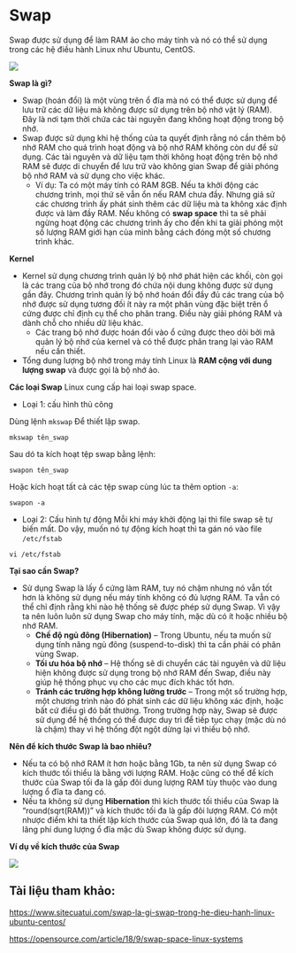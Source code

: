 # Swap
Swap được sử dụng để làm RAM ảo cho máy tính và nó có thể sử dụng trong các hệ điều hành Linux như Ubuntu, CentOS.

![](https://www.maketecheasier.com/assets/uploads/2015/07/swappiness-feaured.png)

**Swap là gì?**
- Swap (hoán đổi) là một vùng trên ổ đĩa mà nó có thể được sử dụng để lưu trữ các dữ liệu mà không được sử dụng trên bộ nhớ vật lý (RAM). Đây là nơi tạm thời chứa các tài nguyên đang không hoạt động trong bộ nhớ.
- Swap được sử dụng khi hệ thống của ta quyết định rằng nó cần thêm bộ nhớ RAM cho quá trình hoạt động và bộ nhớ RAM không còn dư để sử dụng. Các tài nguyên và dữ liệu tạm thời không hoạt động trên bộ nhớ RAM sẽ được di chuyển để lưu trữ vào không gian Swap để giải phóng bộ nhớ RAM và sử dụng cho việc khác.
  - Ví dụ: Ta có một máy tính có RAM 8GB. Nếu ta khởi động các chương trình, mọi thứ sẽ vẫn ổn nếu RAM chưa đầy. Nhưng giả sử các chương trình ấy phát sinh thêm các dữ liệu mà ta không xác định được và làm đầy RAM. Nếu không có **swap space** thì ta sẽ phải ngừng hoạt động các chương trình ấy cho đến khi ta giải phóng một số lượng RAM giới hạn của mình bằng cách đóng một số chương trình khác.  

**Kernel**
- Kernel sử dụng chương trình quản lý bộ nhớ phát hiện các khối, còn gọi là các trang của bộ nhớ trong đó chứa nội dung không được sử dụng gần đây. Chương trình quản lý bộ nhớ hoán đổi đầy đủ các trang của bộ nhớ được sử dụng tương đối ít này ra một phân vùng đặc biệt trên ổ cứng được chỉ định cụ thể cho phân trang. Điều này giải phóng RAM và dành chỗ cho nhiều dữ liệu khác.
  - Các trang bộ nhớ được hoán đổi vào ổ cứng được theo dõi bởi mã quản lý bộ nhớ của kernel và có thể được phân trang lại vào RAM nếu cần thiết.
- Tổng dung lượng bộ nhớ trong máy tính Linux là **RAM cộng với dung lượng swap** và được gọi là bộ nhớ ảo.

**Các loại Swap**
Linux cung cấp hai loại swap space. 
- Loại 1: cấu hình thủ công
  
Dùng lệnh ``mkswap`` Để thiết lập swap.
```
mkswap tên_swap
```
Sau dó ta kích hoạt tệp swap bằng lệnh:
```
swapon tên_swap
```
Hoặc kích hoạt tất cả các tệp swap cùng lúc ta thêm option ``-a``:
```
swapon -a
```
  - Loại 2: Cấu hình tự động
Mỗi khi máy khởi động lại thì file swap sẽ tự biến mất. Do vậy, muốn nó tự động kích hoạt thì ta gán nó vào file ``/etc/fstab``
```
vi /etc/fstab
```

**Tại sao cần Swap?**
- Sử dụng Swap là lấy ổ cứng làm RAM, tuy nó chậm nhưng nó vẫn tốt hơn là không sử dụng nếu máy tính không có đủ lượng RAM. Ta vẫn có thể chỉ định rằng khi nào hệ thống sẽ được phép sử dụng Swap. Vì vậy ta nên luôn luôn sử dụng Swap cho máy tính, mặc dù có ít hoặc nhiều bộ nhớ RAM.
  - **Chế độ ngủ đông (Hibernation)** – Trong Ubuntu, nếu ta muốn sử dụng tính năng ngủ đông (suspend-to-disk) thì ta cần phải có phân vùng Swap.
  - **Tối ưu hóa bộ nhớ** – Hệ thống sẽ di chuyển các tài nguyên và dữ liệu hiện không được sử dụng trong bộ nhớ RAM đến Swap, điều này giúp hệ thống phục vụ cho các mục đích khác tốt hơn.
  - **Tránh các trường hợp không lường trước** – Trong một số trường hợp, một chương trình nào đó phát sinh các dữ liệu không xác định, hoặc bất cứ điều gì đó bất thường. Trong trường hợp này, Swap sẽ được sử dụng để hệ thống có thể được duy trì để tiếp tục chạy (mặc dù nó là chậm) thay vì hệ thống đột ngột dừng lại vì thiếu bộ nhớ.

**Nên để kích thước Swap là bao nhiêu?**
- Nếu ta có bộ nhớ RAM ít hơn hoặc bằng 1Gb, ta nên sử dụng Swap có kích thước tối thiểu là bằng với lượng RAM. Hoặc cũng có thể để kích thước của Swap tối đa là gấp đôi dung lượng RAM tùy thuộc vào dung lượng ổ đĩa ta đang có.
- Nếu ta không sử dụng **Hibernation** thì kích thước tối thiểu của Swap là “round(sqrt(RAM))” và kích thước tối đa là gấp đôi lượng RAM. Có một nhược điểm khi ta thiết lập kích thước của Swap quá lớn, đó là ta đang lãng phí dung lượng ổ đĩa mặc dù Swap không được sử dụng.

**Ví dụ về kích thước của Swap**

![](https://scontent.fhan5-7.fna.fbcdn.net/v/t1.15752-9/66414905_859349591075415_7460111335611695104_n.png?_nc_cat=100&_nc_oc=AQmekrN7fEV-VLIiNhvXI5v_KAxulZo1XYF3X7SFii784cONT0frrwUs1qauUmDjW-A&_nc_ht=scontent.fhan5-7.fna&oh=be31546a54531ec2e429a93e2e7c0465&oe=5DAA9680)

## Tài liệu tham khảo:

https://www.sitecuatui.com/swap-la-gi-swap-trong-he-dieu-hanh-linux-ubuntu-centos/

https://opensource.com/article/18/9/swap-space-linux-systems

